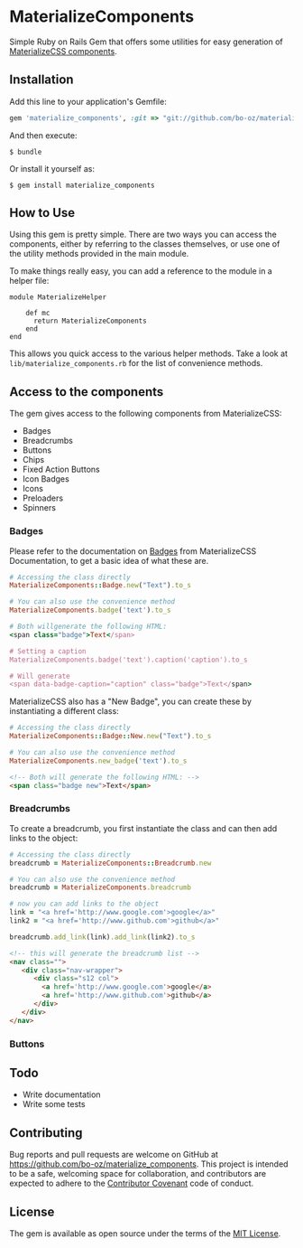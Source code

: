 # MaterializeComponents

Simple Ruby on Rails Gem that offers some utilities for easy generation of [MaterializeCSS components](http://materializecss.com/badges.html).

## Installation

Add this line to your application's Gemfile:

```ruby
gem 'materialize_components', :git => "git://github.com/bo-oz/materialize-components.git"
```

And then execute:

    $ bundle

Or install it yourself as:

    $ gem install materialize_components

## How to Use

Using this gem is pretty simple. There are two ways you can access the components, either by referring to the classes themselves, or use one of the utility methods provided in the main module.

To make things really easy, you can add a reference to the module in a helper file:

```
module MaterializeHelper

    def mc
      return MaterializeComponents
    end
end
```

This allows you quick access to the various helper methods. Take a look at `lib/materialize_components.rb` for the list of convenience methods.

## Access to the components

The gem gives access to the following components from MaterializeCSS:

* Badges
* Breadcrumbs
* Buttons
* Chips
* Fixed Action Buttons
* Icon Badges
* Icons
* Preloaders
* Spinners

### Badges

Please refer to the documentation on [Badges](http://materializecss.com/badges.html) from MaterializeCSS Documentation, to get a basic idea of what these are.

```ruby
# Accessing the class directly
MaterializeComponents::Badge.new("Text").to_s

# You can also use the convenience method
MaterializeComponents.badge('text').to_s

# Both willgenerate the following HTML:
<span class="badge">Text</span>

# Setting a caption
MaterializeComponents.badge('text').caption('caption').to_s

# Will generate
<span data-badge-caption="caption" class="badge">Text</span>

```

MaterializeCSS also has a "New Badge", you can create these by instantiating a different class:

```ruby
# Accessing the class directly
MaterializeComponents::Badge::New.new("Text").to_s

# You can also use the convenience method
MaterializeComponents.new_badge('text').to_s
```
```html
<!-- Both will generate the following HTML: -->
<span class="badge new">Text</span>
```

### Breadcrumbs

To create a breadcrumb, you first instantiate the class and can then add links to the object:

```ruby
# Accessing the class directly
breadcrumb = MaterializeComponents::Breadcrumb.new

# You can also use the convenience method
breadcrumb = MaterializeComponents.breadcrumb

# now you can add links to the object
link = "<a href='http://www.google.com'>google</a>"
link2 = "<a href='http://www.github.com'>github</a>"

breadcrumb.add_link(link).add_link(link2).to_s
```
```html
<!-- this will generate the breadcrumb list -->
<nav class="">
   <div class="nav-wrapper">
      <div class="s12 col">
        <a href='http://www.google.com'>google</a>
        <a href='http://www.github.com'>github</a>
      </div>
   </div>
</nav>

```

### Buttons


## Todo

* Write documentation
* Write some tests

## Contributing

Bug reports and pull requests are welcome on GitHub at https://github.com/bo-oz/materialize_components. This project is intended to be a safe, welcoming space for collaboration, and contributors are expected to adhere to the [Contributor Covenant](http://contributor-covenant.org) code of conduct.


## License

The gem is available as open source under the terms of the [MIT License](http://opensource.org/licenses/MIT).
